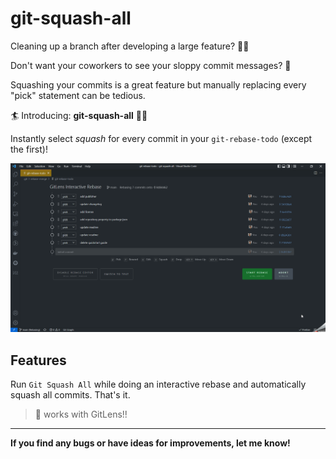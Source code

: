 # git-squash-all

Cleaning up a branch after developing a large feature? :technologist:

Don't want your coworkers to see your sloppy commit messages? :see_no_evil:

Squashing your commits is a great feature but manually replacing every "pick" statement can be tedious.

:surfer: Introducing: **git-squash-all** :surfing_woman:

Instantly select _squash_ for every commit in your `git-rebase-todo` (except the first)!

![Usage Example](./resources/example-usage.gif)

## Features

Run `Git Squash All` while doing an interactive rebase and automatically squash all commits. That's it.

> :rocket: works with GitLens!!

---

**If you find any bugs or have ideas for improvements, let me know!**
